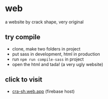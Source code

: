 # web
a website by crack shape, very original
## try compile
- clone, make two folders in project
- put sass in development, html in production
- run `npm run compile-sass` in project
- open the html and tada! (a very ugly website)
## click to visit
- [cra-sh.web.app](https://cra-sh.web.app) (firebase host)
